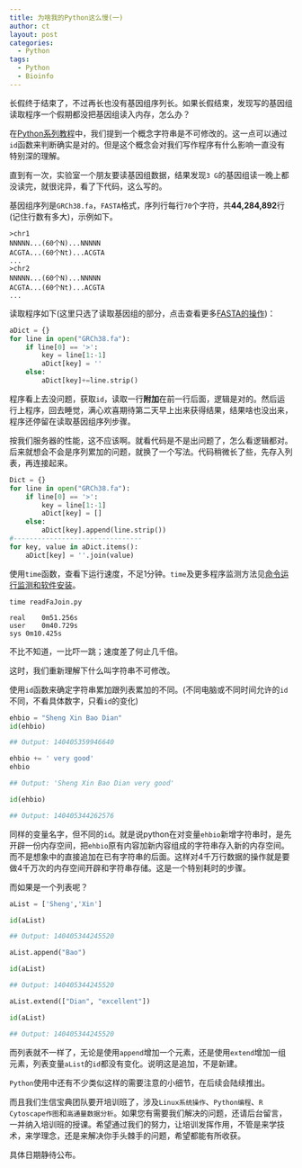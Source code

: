 ```yaml
---
title: 为啥我的Python这么慢(一)
author: ct
layout: post
categories:
  - Python
tags:
  - Python
  - Bioinfo
---
```



长假终于结束了，不过再长也没有基因组序列长。如果长假结束，发现写的基因组读取程序一个假期都没把基因组读入内存，怎么办？

在[Python系列教程](http://mp.weixin.qq.com/s/9BNrq8Lu7hjtO2BAKOIXOA)中，我们提到一个概念字符串是不可修改的。这一点可以通过`id`函数来判断确实是对的。但是这个概念会对我们写作程序有什么影响一直没有特别深的理解。

直到有一次，实验室一个朋友要读基因组数据，结果发现`3 G`的基因组读一晚上都没读完，就很诧异，看了下代码，这么写的。

基因组序列是`GRCh38.fa`，`FASTA`格式，序列行每行`70`个字符，共**44,284,892**行 (记住行数有多大)，示例如下。

```
>chr1
NNNNN...(60个N)...NNNNN
ACGTA...(60个Nt)...ACGTA
...
>chr2
NNNNN...(60个N)...NNNNN
ACGTA...(60个Nt)...ACGTA
...
```

读取程序如下(这里只选了读取基因组的部分，点击查看更多[FASTA的操作](http://mp.weixin.qq.com/s/UyohxmUILG_0smL3cd62xg))：

```python
aDict = {}
for line in open("GRCh38.fa"):
    if line[0] == '>':
        key = line[1:-1]
        aDict[key] = ''
    else:
        aDict[key]+=line.strip()
```

程序看上去没问题，获取`id`，读取一行**附加**在前一行后面，逻辑是对的。然后运行上程序，回去睡觉，满心欢喜期待第二天早上出来获得结果，结果啥也没出来，程序还停留在读取基因组序列步骤。

按我们服务器的性能，这不应该啊。就看代码是不是出问题了，怎么看逻辑都对。后来就想会不会是序列累加的问题，就换了一个写法。代码稍微长了些，先存入列表，再连接起来。

```python
Dict = {}
for line in open("GRCh38.fa"):
    if line[0] == '>':
        key = line[1:-1]
        aDict[key] = []
    else:
        aDict[key].append(line.strip())
#--------------------------------
for key, value in aDict.items():
    aDict[key] = ''.join(value)
```

使用`time`函数，查看下运行速度，不足1分钟。`time`及更多程序监测方法见[命令运行监测和软件安装](http://mp.weixin.qq.com/s/TNU7X2mhfVVffaJ7NRBuNA)。

```
time readFaJoin.py 

real	0m51.256s
user	0m40.729s
sys	0m10.425s
```

不比不知道，一比吓一跳；速度差了何止几千倍。

这时，我们重新理解下什么叫字符串不可修改。

使用`id`函数来确定字符串累加跟列表累加的不同。(不同电脑或不同时间允许的`id`不同，不看具体数字，只看`id`的变化)

```python
ehbio = "Sheng Xin Bao Dian"
id(ehbio)

## Output: 140405359946640

ehbio += ' very good'
ehbio

## Output: 'Sheng Xin Bao Dian very good'

id(ehbio)

## Output: 140405344262576
```

同样的变量名字，但不同的`id`。就是说python在对变量`ehbio`新增字符串时，是先开辟一份内存空间，把`ehbio`原有内容加新内容组成的字符串存入新的内存空间。而不是想象中的直接追加在已有字符串的后面。这样对4千万行数据的操作就是要做4千万次的内存空间开辟和字符串存储。这是一个特别耗时的步骤。

而如果是一个列表呢？

```python
aList = ['Sheng','Xin']

id(aList)

## Output: 140405344245520

aList.append("Bao")

id(aList)

## Output: 140405344245520

aList.extend(["Dian", "excellent"])

id(aList)

## Output: 140405344245520
```

而列表就不一样了，无论是使用`append`增加一个元素，还是使用`extend`增加一组元素，列表变量`aList`的`id`都没有变化。说明这是追加，不是新建。

`Python`使用中还有不少类似这样的需要注意的小细节，在后续会陆续推出。

而且我们生信宝典团队要开培训班了，涉及`Linux系统操作`、`Python编程`、`R Cytoscape作图`和`高通量数据分析`。如果您有需要我们解决的问题，还请后台留言，一并纳入培训班的授课。希望通过我们的努力，让培训发挥作用，不管是来学技术，来学理念，还是来解决你手头棘手的问题，希望都能有所收获。

具体日期静待公布。



